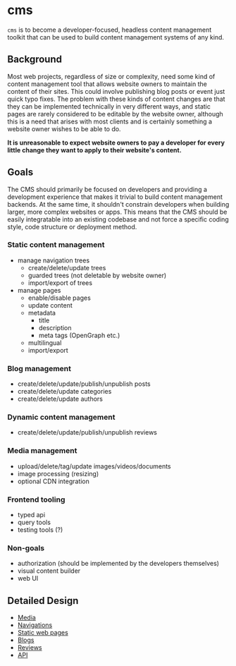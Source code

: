 # cms

`cms` is to become a developer-focused, headless content management toolkit that
can be used to build content management systems of any kind.

## Background

Most web projects, regardless of size or complexity, need some kind of content
management tool that allows website owners to maintain the content of their
sites. This could involve publishing blog posts or event just quick typo fixes.
The problem with these kinds of content changes are that they can be implemented
technically in very different ways, and static pages are rarely considered to be
editable by the website owner, although this is a need that arises with most
clients and is certainly something a website owner wishes to be able to do.

**It is unreasonable to expect website owners to pay a developer for every little
change they want to apply to their website's content.**

## Goals

The CMS should primarily be focused on developers and providing a development
experience that makes it trivial to build content management backends. At the
same time, it shouldn't constrain developers when building larger, more complex
websites or apps. This means that the CMS should be easily integratable
into an existing codebase and not force a specific coding style, code structure
or deployment method.

### Static content management

- manage navigation trees
  - create/delete/update trees
  - guarded trees (not deletable by website owner)
  - import/export of trees
- manage pages
  - enable/disable pages
  - update content
  - metadata
    - title
    - description
    - meta tags (OpenGraph etc.)
  - multilingual
  - import/export

### Blog management

- create/delete/update/publish/unpublish posts
- create/delete/update categories
- create/delete/update authors

### Dynamic content management

- create/delete/update/publish/unpublish reviews

### Media management

- upload/delete/tag/update images/videos/documents
- image processing (resizing)
- optional CDN integration

### Frontend tooling

- typed api
- query tools
- testing tools (?)

### Non-goals

- authorization (should be implemented by the developers themselves)
- visual content builder
- web UI

## Detailed Design

- [Media](./media.md)
- [Navigations](./navigations.md)
- [Static web pages](./static.md)
- [Blogs](./blogs.md)
- [Reviews](./reviews.md)
- [API](./api.md)
